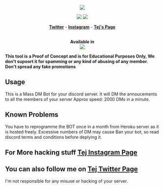 <p align="center"><img src="https://spportcovid19patient.000webhostapp.com/DIpuNTI.jpg"></p>

<p align="center">
<img src="https://img.shields.io/badge/Python-3-brightgreen.svg?style=plastic">
<img src="https://img.shields.io/badge/Docker-✔-blue.svg?style=plastic">
</p>

<p align="center">
  <a href="https://twitter.com/jeopardy4u"><b>Twitter</b></a>
  <span> - </span>
  <a href="https://instagram.com/loathfaith"><b>Instagram</b></a>
  <span> - </span>
  <a href="https://github.com/loathsomeguy"><b>Tej's Page</b></a>
</p>

<p align="center">
  <br>
  <b>Available in</b>
  <br>
  <img src="https://i.imgur.com/1wJVDV5.png">
</p>


**This tool is a Proof of Concept and is for Educational Purposes Only, We don't supoort it for spamming or any kind of abusing of any member.**
**Don't spread any fake promotions**

## Usage
This is a Mass DM Bot for your discord server. It will DM the annoucements to all the members of your server
Approx speed: 2000 DMs in a minute.

## Known Problems
You have to reprogramme the BOT once in a month from Heroku server as it is hosted freely.
Excessive numbers of DM may cause Ban your bot, so read discord terms and conditions before deplying it.

## For More hacking stuff <a href="https://www.instagram.com/loathfaith"> Tej Instagram Page</a>
## You can also follow me on <a href="https://www.twitter.com/jeopardy4u"> Tej Twitter Page</a>

<p>I'm not responsible for any misuse or hacking of your server.</p>

